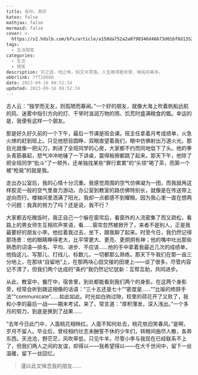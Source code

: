 ```yaml
---
title: 有你，真好
katex: false
mathjax: false
mermaid: false
cover: >-
  https://s2.hdslb.com/bfs/article/a158da752a2a0790346d46673d01bf8d1352440272.jpg@1e_1c.webp
tags:
  - 生活随笔
categories:
  - 生活
  - 随笔
description: 天之涯，地之角，知交半零落。人生难得是欢聚，唯有别离多。
abbrlink: 7ff28688
date: 2023-09-16 08:52:34
updated: 2023-09-16 08:52:34
---
```


<style type="text/css">
html {
  filter: grayscale(100%);
  -webkit-filter: grayscale(100%);
  -moz-filter: grayscale(100%);
  -ms-filter: grayscale(100%);
  -o-filter: grayscale(100%);
  filter: grayscale(1);
}
</style>

古人云：“独学而无友，则孤陋而寡闻。”一个好的朋友，就像大海上吹着帆船远航的风、迷雾中指引方向的灯、干旱时滋润万物的雨、饥荒时盛满粮食的甑。幸运的是，我便有这样一个朋友。

那是好久好久前的一个下午，最后一节课是班会课。班主任拿着月考成绩单，火急火燎的赶到班上。只见他怒目圆睁，双眼直望着我们，眼中仿佛射出万道火光。那目光就像一把尖刀，刺进了全班同学的心房，大家都不约而同地低下了头。他的拳头青筋暴起，怒气冲冲地锤了一下讲桌，震得板擦都跳了起来。那天下午，他除了把全班同学“批斗”了一顿外，还单独找某些“罪行累累”的“头领”喝了茶，而第一个被“枪毙”的就是我。

走出办公室后，我的心情十分沉重。我感觉周围的空气仿佛凝为一团，而我就再这样胶泥一般的空气里奋力游动。办公室到教室的路仿佛特别长，就像是在传送带上逆向而行。楼梯间里洒满了阳光，我却一点都感不到耀眼。因为我心里一直在想两个问题：我真的努力了吗？还是说，我不行？

大家都去吃晚饭时，我正自己一个躲在窗帘后，看窗外的人流密集了而又疏松，看路上的男女师生互相欢声笑语，看……窗帘忽然被掀开了，来者不是别人，正是我最要好的朋友小李。他拉着我过去，坐下，跟我聊了起来。时至今日，我仍然记得那场景：他的眼睛睁得老大，比平常更大、更亮、更炯炯有神；他的嘴中吐出那些熟悉的词语—排名、平均、进步、不应该……他的手中拿着我最近几次的成绩单，他指这儿、写那儿、打线儿、标数儿，一切都那么熟练。那天下午我们在那一亩三分地上，在那块“自留地”上，在那两块心田交接的田埂上——谈了很多。尽管内容记不清了，但我们两个达成的“条约”我仍然记忆犹新：互帮互助，共同进步。

从此，教室中，餐厅中，宿舍里，到处都能看到我们两个的身影。在这两个身影旁，经常会听到跟这相像的话语：“三十五还是七十”“密度是……”“比喻的修辞手法”“communicate”……如此如此。时光如白驹过隙，校里的荷花开了又败了，我和小李的最后一战——期末考试，来了。常言道：“厚积薄发，深入浅出。”一个多月的努力，到底是换到了战果……

“去年今日此门中，人面桃花相映红。人面不知何处去，桃花依旧笑春风。”是啊，岁月不留人。毕业后，曾经相约壮志未酬誓不休的少年们，转眼间曲尽人散，各奔东西。天沧沧，野茫茫，风吹草低，只见牛羊。尽管小李与我现在已经联系不上了，但我们两人之间的友谊，却得以——我希望得以——在大千世间中，留下一丝温暖，留下一丝回忆。

> 谨以此文悼念我的朋友……